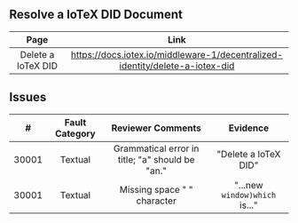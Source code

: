 ## Resolve a IoTeX DID Document
| Page        | Link           |
| :-------------: | :-------------:  | 
| Delete a IoTeX DID | https://docs.iotex.io/middleware-1/decentralized-identity/delete-a-iotex-did |


## Issues
| # | Fault Category | Reviewer Comments | Evidence |
| :--: | :--: | :--: | :--: |
| 30001 | Textual | Grammatical error in title; "a" should be "an." | "Delete a IoTeX DID" |
| 30001 | Textual | Missing space " " character | "...new `window)which` is..." |
